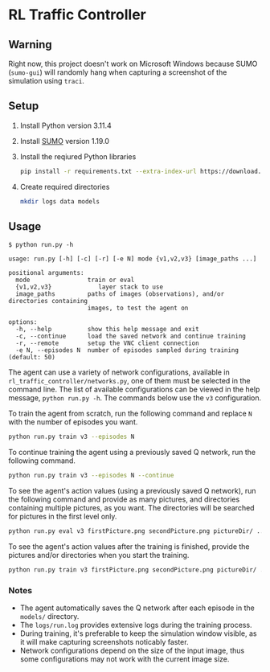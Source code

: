 # RL Traffic Controller

## Warning

Right now, this project doesn't work on Microsoft Windows because SUMO (`sumo-gui`) will randomly hang when
capturing a screenshot of the simulation using `traci`.

## Setup

1. Install Python version 3.11.4
2. Install [SUMO](https://eclipse.dev/sumo/) version 1.19.0
3. Install the reqiured Python libraries

   ```bash
   pip install -r requirements.txt --extra-index-url https://download.pytorch.org/whl/cpu
   ```

4. Create required directories

    ```bash
    mkdir logs data models
    ```

## Usage

```text
$ python run.py -h

usage: run.py [-h] [-c] [-r] [-e N] mode {v1,v2,v3} [image_paths ...]

positional arguments:
  mode                train or eval
  {v1,v2,v3}             layer stack to use
  image_paths         paths of images (observations), and/or directories containing
                      images, to test the agent on

options:
  -h, --help          show this help message and exit
  -c, --continue      load the saved network and continue training
  -r, --remote        setup the VNC client connection
  -e N, --episodes N  number of episodes sampled during training (default: 50)
```

The agent can use a variety of network configurations, available in `rl_traffic_controller/networks.py`, one of them must be selected in the command line. The list of available configurations can be viewed in the help message, `python run.py -h`. The commands below use the `v3` configuration.

To train the agent from scratch, run the following command and replace `N` with the number of episodes you want.

```bash
python run.py train v3 --episodes N
```

To continue training the agent using a previously saved Q network, run the following command.

```bash
python run.py train v3 --episodes N --continue
```

To see the agent's action values (using a previously saved Q network), run the following command and provide as many pictures, and directories containing multiple pictures, as you want. The directories will be searched for pictures in the first level only.

```bash
python run.py eval v3 firstPicture.png secondPicture.png pictureDir/ ...
```

To see the agent's action values after the training is finished, provide the pictures and/or directories when you start the training.

```bash
python run.py train v3 firstPicture.png secondPicture.png pictureDir/ ... --episodes N
```

### Notes

- The agent automatically saves the Q network after each episode in the `models/` directory.
- The `logs/run.log` provides extensive logs during the training process.
- During training, it's preferable to keep the simulation window visible, as it will make capturing screenshots noticably faster.
- Network configurations depend on the size of the input image, thus some configurations may not work with the current image size.
